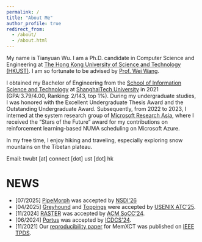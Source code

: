 ```yaml
---
permalink: /
title: "About Me"
author_profile: true
redirect_from: 
  - /about/
  - /about.html
---
```


My name is Tianyuan Wu. I am a Ph.D. candidate in Computer Science and Engineering at [The Hong Kong University of Science and Technology (HKUST)](https://hkust.edu.hk/). I am so fortunate to be advised by [Prof. Wei Wang](https://www.cse.ust.hk/~weiwa/).


I obtained my Bachelor of Engineering from the [School of Information Science and Technology]((https://sist.shanghaitech.edu.cn/sist_en/)) at [ShanghaiTech University](https://www.shanghaitech.edu.cn/eng/) in 2021 (GPA:3.79/4.00, Ranking: 2/143, top 1%). During my undergraduate studies, I was honored with the Excellent Undergraduate Thesis Award and the Outstanding Undergraduate Award. Subsequently, from 2022 to 2023, I interned at the system research group of [Microsoft Research Asia](https://www.microsoft.com/en-us/research/lab/microsoft-research-asia/), where I received the “Stars of the Future” award for my contributions on reinforcement learning-based NUMA scheduling on Microsoft Azure. 


In my free time, I enjoy hiking and traveling, especially exploring snow mountains on the Tibetan plateau.

Email: twubt [at] connect [dot] ust [dot] hk

NEWS
======
- [07/2025] [PipeMorph](http://www.tianyuanwu.com/files/2504.19232v1.pdf) was accepted by [NSDI'26](https://www.usenix.org/conference/nsdi26/)
- [04/2025] [Greyhound](http://www.tianyuanwu.com/files/atc25-wu-tianyuan.pdf) and [Toppings](http://www.tianyuanwu.com/files/atc25-li-suyi-toppings.pdf) were accepted by [USENIX ATC'25](https://www.usenix.org/conference/atc25).
- [11/2024] [RASTER](http://www.tianyuanwu.com/files/socc24-final138.pdf) was accepted by [ACM SoCC'24](https://acmsocc.org/2024/schedule.html).
- [06/2024] [Portus](https://www.computer.org/csdl/proceedings-article/icdcs/2024/860500a059/1ZCgEAXHPCE) was accepted by [ICDCS'24](https://icdcs2024.icdcs.org/).
- [11/2021] Our [reproducibility paper](https://ieeexplore.ieee.org/abstract/document/9612082/) for MemXCT was published on [IEEE TPDS](https://ieeexplore.ieee.org/xpl/RecentIssue.jsp?punumber=71).
